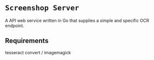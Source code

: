 # `Screenshop Server`

A API web service written in Go that supplies a simple and specific OCR endpoint.

## Requirements

tesseract
convert / imagemagick